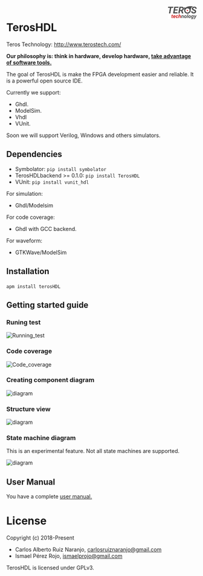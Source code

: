 <img src="./doc/images/teros_logo.png" align="right" width=15%>

# TerosHDL

Teros Technology: http://www.terostech.com/


**Our philosophy is: think in hardware, develop hardware, [take advantage of software tools.](https://github.com/qarlosalberto/fpga-knife)**

The goal of TerosHDL is make the FPGA development easier and reliable.  It is a powerful open source IDE.


Currently we support:

- Ghdl.
- ModelSim.
- Vhdl
- VUnit.

Soon we will support Verilog, Windows and others simulators.


## Dependencies

- Symbolator:
```pip install symbolator```
- TerosHDLbackend >= 0.1.0:
```pip install TerosHDL```
- VUnit:
```pip install vunit_hdl```

For simulation:

- Ghdl/Modelsim

For code coverage:

- Ghdl with GCC backend.

For waveform:

- GTKWave/ModelSim

## Installation

```apm install terosHDL```

## Getting started guide

### Runing test

![Running_test](https://raw.githubusercontent.com/TerosTechnology/terosHDL/develop/doc/images/run_test.gif
)

### Code coverage

![Code_coverage](https://raw.githubusercontent.com/TerosTechnology/terosHDL/develop/doc/images/code_coverage_1.gif
)

### Creating component diagram

![diagram](https://raw.githubusercontent.com/TerosTechnology/terosHDL/develop/doc/images/diagram.gif)

### Structure view

![diagram](https://raw.githubusercontent.com/TerosTechnology/terosHDL/develop/doc/images/view.gif)

### State machine diagram

This is an experimental feature. Not all state machines are supported.

![diagram](https://raw.githubusercontent.com/TerosTechnology/terosHDL/develop/doc/images/state_machine.gif
)

## User Manual

You have a complete [user manual.](https://github.com/TerosTechnology/terosHDL/blob/master/doc/User_Manual.md)

# License

Copyright (c) 2018-Present
- Carlos Alberto Ruiz Naranjo, <carlosruiznaranjo@gmail.com>
- Ismael Pérez Rojo, <ismaelprojo@gmail.com>

TerosHDL is licensed under GPLv3.
